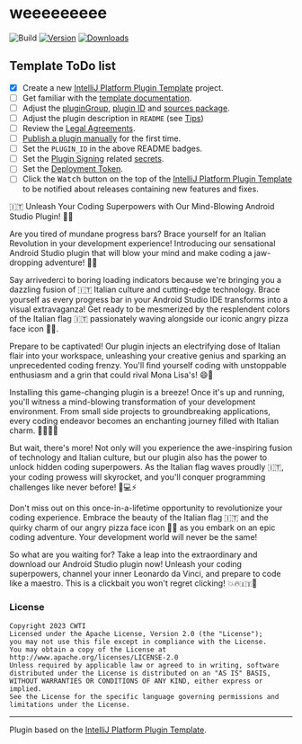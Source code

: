 # weeeeeeeee

![Build](https://github.com/code-with-the-italians/weeeeeeeee/workflows/Build/badge.svg)
[![Version](https://img.shields.io/jetbrains/plugin/v/it.codewiththeitalians.weeeeeeeee.svg)](https://plugins.jetbrains.com/plugin/it.codewiththeitalians.weeeeeeeee)
[![Downloads](https://img.shields.io/jetbrains/plugin/d/it.codewiththeitalians.weeeeeeeee.svg)](https://plugins.jetbrains.com/plugin/it.codewiththeitalians.weeeeeeeee)

## Template ToDo list
- [x] Create a new [IntelliJ Platform Plugin Template][template] project.
- [ ] Get familiar with the [template documentation][template].
- [ ] Adjust the [pluginGroup](./gradle.properties), [plugin ID](./src/main/resources/META-INF/plugin.xml) and [sources package](./src/main/kotlin).
- [ ] Adjust the plugin description in `README` (see [Tips][docs:plugin-description])
- [ ] Review the [Legal Agreements](https://plugins.jetbrains.com/docs/marketplace/legal-agreements.html?from=IJPluginTemplate).
- [ ] [Publish a plugin manually](https://plugins.jetbrains.com/docs/intellij/publishing-plugin.html?from=IJPluginTemplate) for the first time.
- [ ] Set the `PLUGIN_ID` in the above README badges.
- [ ] Set the [Plugin Signing](https://plugins.jetbrains.com/docs/intellij/plugin-signing.html?from=IJPluginTemplate) related [secrets](https://github.com/JetBrains/intellij-platform-plugin-template#environment-variables).
- [ ] Set the [Deployment Token](https://plugins.jetbrains.com/docs/marketplace/plugin-upload.html?from=IJPluginTemplate).
- [ ] Click the <kbd>Watch</kbd> button on the top of the [IntelliJ Platform Plugin Template][template] to be notified about releases containing new features and fixes.

<!-- Plugin description -->
🇮🇹 Unleash Your Coding Superpowers with Our Mind-Blowing Android Studio Plugin! 🍕🔥

Are you tired of mundane progress bars? Brace yourself for an Italian Revolution in your development experience!
Introducing our sensational Android Studio plugin that will blow your mind and make coding a jaw-dropping adventure!
🚀💥

Say arrivederci to boring loading indicators because we're bringing you a dazzling fusion of 🇮🇹 Italian culture and
cutting-edge technology. Brace yourself as every progress bar in your Android Studio IDE transforms into a visual
extravaganza! Get ready to be mesmerized by the resplendent colors of the Italian flag 🇮🇹 passionately waving alongside
our iconic angry pizza face icon 🍕😠.

Prepare to be captivated! Our plugin injects an electrifying dose of Italian flair into your workspace, unleashing your
creative genius and sparking an unprecedented coding frenzy. You'll find yourself coding with unstoppable enthusiasm and
a grin that could rival Mona Lisa's! 😄🎨

Installing this game-changing plugin is a breeze! Once it's up and running, you'll witness a mind-blowing transformation
of your development environment. From small side projects to groundbreaking applications, every coding endeavor becomes
an enchanting journey filled with Italian charm. 🌟🍕🇮🇹

But wait, there's more! Not only will you experience the awe-inspiring fusion of technology and Italian culture, but our
plugin also has the power to unlock hidden coding superpowers. As the Italian flag waves proudly 🇮🇹, your coding prowess
will skyrocket, and you'll conquer programming challenges like never before! 💪💻⚡️

Don't miss out on this once-in-a-lifetime opportunity to revolutionize your coding experience. Embrace the beauty of the
Italian flag 🇮🇹 and the quirky charm of our angry pizza face icon 🍕😠 as you embark on an epic coding adventure. Your
development world will never be the same!

So what are you waiting for? Take a leap into the extraordinary and download our Android Studio plugin now! Unleash your
coding superpowers, channel your inner Leonardo da Vinci, and prepare to code like a maestro. This is a clickbait you
won't regret clicking! 💥🔥🇮🇹🍕
<!-- Plugin description end -->

### License
                   
```
Copyright 2023 CWTI
Licensed under the Apache License, Version 2.0 (the "License");
you may not use this file except in compliance with the License.
You may obtain a copy of the License at
http://www.apache.org/licenses/LICENSE-2.0
Unless required by applicable law or agreed to in writing, software
distributed under the License is distributed on an "AS IS" BASIS,
WITHOUT WARRANTIES OR CONDITIONS OF ANY KIND, either express or implied.
See the License for the specific language governing permissions and
limitations under the License.
```

---
Plugin based on the [IntelliJ Platform Plugin Template][template].

[template]: https://github.com/JetBrains/intellij-platform-plugin-template
[docs:plugin-description]: https://plugins.jetbrains.com/docs/intellij/plugin-user-experience.html#plugin-description-and-presentation
